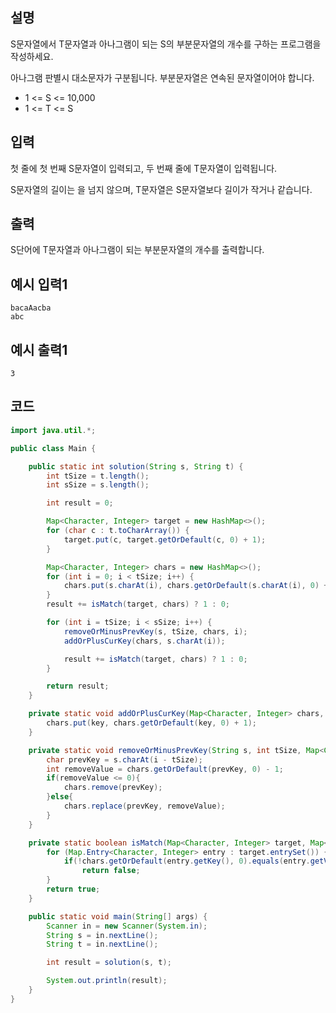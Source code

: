 ## 설명
S문자열에서 T문자열과 아나그램이 되는 S의 부분문자열의 개수를 구하는 프로그램을 작성하세요.

아나그램 판별시 대소문자가 구분됩니다. 부분문자열은 연속된 문자열이어야 합니다.

* 1 <= S <= 10,000
* 1 <= T <= S

## 입력
첫 줄에 첫 번째 S문자열이 입력되고, 두 번째 줄에 T문자열이 입력됩니다.

S문자열의 길이는 을 넘지 않으며, T문자열은 S문자열보다 길이가 작거나 같습니다.

## 출력
S단어에 T문자열과 아나그램이 되는 부분문자열의 개수를 출력합니다.

## 예시 입력1
```
bacaAacba
abc
```

## 예시 출력1
```
3
```

## 코드
```java
import java.util.*;

public class Main {

    public static int solution(String s, String t) {
        int tSize = t.length();
        int sSize = s.length();

        int result = 0;

        Map<Character, Integer> target = new HashMap<>();
        for (char c : t.toCharArray()) {
            target.put(c, target.getOrDefault(c, 0) + 1);
        }

        Map<Character, Integer> chars = new HashMap<>();
        for (int i = 0; i < tSize; i++) {
            chars.put(s.charAt(i), chars.getOrDefault(s.charAt(i), 0) + 1);
        }
        result += isMatch(target, chars) ? 1 : 0;

        for (int i = tSize; i < sSize; i++) {
            removeOrMinusPrevKey(s, tSize, chars, i);
            addOrPlusCurKey(chars, s.charAt(i));

            result += isMatch(target, chars) ? 1 : 0;
        }

        return result;
    }

    private static void addOrPlusCurKey(Map<Character, Integer> chars, char key) {
        chars.put(key, chars.getOrDefault(key, 0) + 1);
    }

    private static void removeOrMinusPrevKey(String s, int tSize, Map<Character, Integer> chars, int i) {
        char prevKey = s.charAt(i - tSize);
        int removeValue = chars.getOrDefault(prevKey, 0) - 1;
        if(removeValue <= 0){
            chars.remove(prevKey);
        }else{
            chars.replace(prevKey, removeValue);
        }
    }

    private static boolean isMatch(Map<Character, Integer> target, Map<Character, Integer> chars) {
        for (Map.Entry<Character, Integer> entry : target.entrySet()) {
            if(!chars.getOrDefault(entry.getKey(), 0).equals(entry.getValue()))
                return false;
        }
        return true;
    }

    public static void main(String[] args) {
        Scanner in = new Scanner(System.in);
        String s = in.nextLine();
        String t = in.nextLine();

        int result = solution(s, t);

        System.out.println(result);
    }
}
```